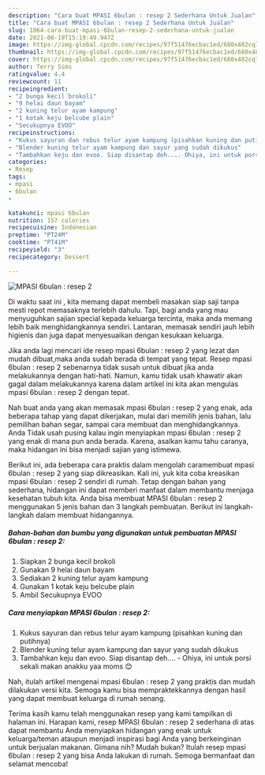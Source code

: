 ```yaml
---
description: "Cara buat MPASI 6bulan : resep 2 Sederhana Untuk Jualan"
title: "Cara buat MPASI 6bulan : resep 2 Sederhana Untuk Jualan"
slug: 1064-cara-buat-mpasi-6bulan-resep-2-sederhana-untuk-jualan
date: 2021-06-19T15:19:49.947Z
image: https://img-global.cpcdn.com/recipes/97f51476ecbac1ed/680x482cq70/mpasi-6bulan-resep-2-foto-resep-utama.jpg
thumbnail: https://img-global.cpcdn.com/recipes/97f51476ecbac1ed/680x482cq70/mpasi-6bulan-resep-2-foto-resep-utama.jpg
cover: https://img-global.cpcdn.com/recipes/97f51476ecbac1ed/680x482cq70/mpasi-6bulan-resep-2-foto-resep-utama.jpg
author: Terry Sims
ratingvalue: 4.4
reviewcount: 11
recipeingredient:
- "2 bunga kecil brokoli"
- "9 helai daun bayam"
- "2 kuning telur ayam kampung"
- "1 kotak keju belcube plain"
- "Secukupnya EVOO"
recipeinstructions:
- "Kukus sayuran dan rebus telur ayam kampung (pisahkan kuning dan putihnya)"
- "Blender kuning telur ayam kampung dan sayur yang sudah dikukus"
- "Tambahkan keju dan evoo. Siap disantap deh.... Ohiya, ini untuk porsi sekali makan anakku yaa moms 😊"
categories:
- Resep
tags:
- mpasi
- 6bulan
- 

katakunci: mpasi 6bulan  
nutrition: 157 calories
recipecuisine: Indonesian
preptime: "PT24M"
cooktime: "PT41M"
recipeyield: "3"
recipecategory: Dessert

---
```



![MPASI 6bulan : resep 2](https://img-global.cpcdn.com/recipes/97f51476ecbac1ed/680x482cq70/mpasi-6bulan-resep-2-foto-resep-utama.jpg)

Di waktu  saat ini , kita memang dapat membeli masakan siap saji tanpa mesti repot memasaknya terlebih dahulu. Tapi, bagi anda yang mau menyuguhkan sajian special kepada keluarga tercinta, maka anda memang lebih baik menghidangkannya sendiri. Lantaran, memasak sendiri jauh lebih higienis dan juga dapat menyesuaikan dengan kesukaan keluarga.

Jika anda lagi mencari ide resep mpasi 6bulan : resep 2 yang lezat dan mudah dibuat,maka anda sudah berada di tempat yang tepat. Resep mpasi 6bulan : resep 2  sebenarnya tidak susah untuk dibuat jika anda melakukannya dengan hati-hati. Namun, kamu tidak usah khawatir akan gagal dalam melakukannya 
karena dalam artikel ini kita akan mengulas mpasi 6bulan : resep 2 dengan tepat.  



Nah buat anda yang akan memasak mpasi 6bulan : resep 2 yang enak, ada beberapa tahap yang dapat dikerjakan, mulai dari memilih jenis bahan, lalu pemilihan bahan segar, sampai cara membuat dan menghidangkannya. Anda Tidak usah pusing kalau ingin menyiapkan mpasi 6bulan : resep 2 yang enak di mana pun anda berada. Karena, asalkan kamu  tahu caranya, maka hidangan ini bisa menjadi sajian yang istimewa.

Berikut ini, ada beberapa cara praktis  dalam mengolah caramembuat mpasi 6bulan : resep 2 yang siap dikreasikan. Kali ini, yuk kita coba kreasikan mpasi 6bulan : resep 2 sendiri di rumah. Tetap dengan bahan yang sederhana, hidangan ini dapat memberi manfaat dalam membantu menjaga kesehatan tubuh kita. Anda bisa membuat MPASI 6bulan : resep 2 menggunakan 5 jenis bahan dan 3 langkah pembuatan. Berikut ini langkah-langkah dalam membuat hidangannya.

<!--inarticleads1-->

##### Bahan-bahan dan bumbu yang digunakan untuk pembuatan MPASI 6bulan : resep 2:

1. Siapkan 2 bunga kecil brokoli
1. Gunakan 9 helai daun bayam
1. Sediakan 2 kuning telur ayam kampung
1. Gunakan 1 kotak keju belcube plain
1. Ambil Secukupnya EVOO




<!--inarticleads2-->

##### Cara menyiapkan MPASI 6bulan : resep 2:

1. Kukus sayuran dan rebus telur ayam kampung (pisahkan kuning dan putihnya)
1. Blender kuning telur ayam kampung dan sayur yang sudah dikukus
1. Tambahkan keju dan evoo. Siap disantap deh.... - Ohiya, ini untuk porsi sekali makan anakku yaa moms 😊




Nah, itulah artikel mengenai  mpasi 6bulan : resep 2  yang praktis dan mudah dilakukan versi kita. Semoga kamu bisa mempraktekkannya dengan hasil yang dapat membuat keluarga di rumah senang. 

Terima kasih kamu telah menggunakan resep yang kami tampilkan di halaman ini. Harapan kami, resep  MPASI 6bulan : resep 2 sederhana di atas dapat membantu Anda menyiapkan hidangan yang enak untuk keluarga/teman ataupun menjadi inspirasi bagi Anda yang berkeinginan untuk berjualan makanan. Gimana nih? Mudah bukan? Itulah resep mpasi 6bulan : resep 2 yang bisa Anda lakukan di rumah. Semoga bermanfaat dan selamat mencoba!

